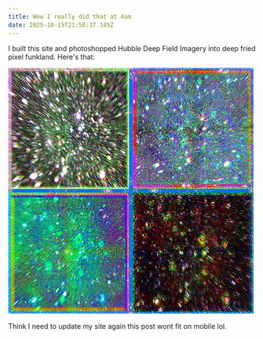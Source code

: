 ```yaml
---
title: Wow I really did that at 4am
date: 2025-10-15T21:58:37.145Z
---
```

I﻿ built this site and photoshopped Hubble Deep Field Imagery into deep fried pixel funkland. Here's that:

![](/images/uploads/hubble-fuck_final_thethird2.png)

T﻿hink I need to update my site again this post wont fit on mobile lol.